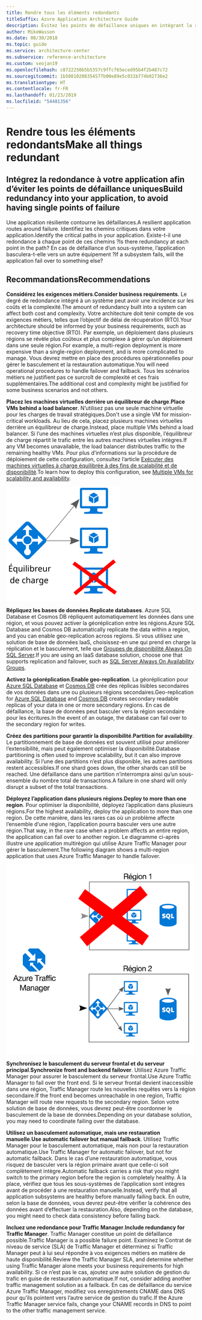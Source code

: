 ```yaml
---
title: Rendre tous les éléments redondants
titleSuffix: Azure Application Architecture Guide
description: Évitez les points de défaillance uniques en intégrant la redondance à votre application.
author: MikeWasson
ms.date: 08/30/2018
ms.topic: guide
ms.service: architecture-center
ms.subservice: reference-architecture
ms.custom: seojan19
ms.openlocfilehash: c8722250b5b5357c9ffcf65eced95b4f2b487c72
ms.sourcegitcommit: 1b50810208354577b00e89e5c031b774b02736e2
ms.translationtype: HT
ms.contentlocale: fr-FR
ms.lasthandoff: 01/23/2019
ms.locfileid: "54481356"
---
```

# <a name="make-all-things-redundant"></a><span data-ttu-id="67753-103">Rendre tous les éléments redondants</span><span class="sxs-lookup"><span data-stu-id="67753-103">Make all things redundant</span></span>

## <a name="build-redundancy-into-your-application-to-avoid-having-single-points-of-failure"></a><span data-ttu-id="67753-104">Intégrez la redondance à votre application afin d’éviter les points de défaillance uniques</span><span class="sxs-lookup"><span data-stu-id="67753-104">Build redundancy into your application, to avoid having single points of failure</span></span>

<span data-ttu-id="67753-105">Une application résiliente contourne les défaillances.</span><span class="sxs-lookup"><span data-stu-id="67753-105">A resilient application routes around failure.</span></span> <span data-ttu-id="67753-106">Identifiez les chemins critiques dans votre application.</span><span class="sxs-lookup"><span data-stu-id="67753-106">Identify the critical paths in your application.</span></span> <span data-ttu-id="67753-107">Existe-t-il une redondance à chaque point de ces chemins ?</span><span class="sxs-lookup"><span data-stu-id="67753-107">Is there redundancy at each point in the path?</span></span> <span data-ttu-id="67753-108">En cas de défaillance d’un sous-système, l’application basculera-t-elle vers un autre équipement ?</span><span class="sxs-lookup"><span data-stu-id="67753-108">If a subsystem fails, will the application fail over to something else?</span></span>

## <a name="recommendations"></a><span data-ttu-id="67753-109">Recommandations</span><span class="sxs-lookup"><span data-stu-id="67753-109">Recommendations</span></span>

<span data-ttu-id="67753-110">**Considérez les exigences métiers**.</span><span class="sxs-lookup"><span data-stu-id="67753-110">**Consider business requirements**.</span></span> <span data-ttu-id="67753-111">Le degré de redondance intégré à un système peut avoir une incidence sur les coûts et la complexité.</span><span class="sxs-lookup"><span data-stu-id="67753-111">The amount of redundancy built into a system can affect both cost and complexity.</span></span> <span data-ttu-id="67753-112">Votre architecture doit tenir compte de vos exigences métiers, telles que l’objectif de délai de récupération (RTO).</span><span class="sxs-lookup"><span data-stu-id="67753-112">Your architecture should be informed by your business requirements, such as recovery time objective (RTO).</span></span> <span data-ttu-id="67753-113">Par exemple, un déploiement dans plusieurs régions se révèle plus coûteux et plus complexe à gérer qu’un déploiement dans une seule région.</span><span class="sxs-lookup"><span data-stu-id="67753-113">For example, a multi-region deployment is more expensive than a single-region deployment, and is more complicated to manage.</span></span> <span data-ttu-id="67753-114">Vous devrez mettre en place des procédures opérationnelles pour gérer le basculement et la restauration automatique.</span><span class="sxs-lookup"><span data-stu-id="67753-114">You will need operational procedures to handle failover and failback.</span></span> <span data-ttu-id="67753-115">Tous les scénarios métiers ne justifient pas ce surcroît de complexité et ces frais supplémentaires.</span><span class="sxs-lookup"><span data-stu-id="67753-115">The additional cost and complexity might be justified for some business scenarios and not others.</span></span>

<span data-ttu-id="67753-116">**Placez les machines virtuelles derrière un équilibreur de charge**.</span><span class="sxs-lookup"><span data-stu-id="67753-116">**Place VMs behind a load balancer**.</span></span> <span data-ttu-id="67753-117">N’utilisez pas une seule machine virtuelle pour les charges de travail stratégiques.</span><span class="sxs-lookup"><span data-stu-id="67753-117">Don't use a single VM for mission-critical workloads.</span></span> <span data-ttu-id="67753-118">Au lieu de cela, placez plusieurs machines virtuelles derrière un équilibreur de charge.</span><span class="sxs-lookup"><span data-stu-id="67753-118">Instead, place multiple VMs behind a load balancer.</span></span> <span data-ttu-id="67753-119">Si l’une des machines virtuelles n’est plus disponible, l’équilibreur de charge répartit le trafic entre les autres machines virtuelles intègres.</span><span class="sxs-lookup"><span data-stu-id="67753-119">If any VM becomes unavailable, the load balancer distributes traffic to the remaining healthy VMs.</span></span> <span data-ttu-id="67753-120">Pour plus d’informations sur la procédure de déploiement de cette configuration, consultez l’article [Exécuter des machines virtuelles à charge équilibrée à des fins de scalabilité et de disponibilité][multi-vm-blueprint].</span><span class="sxs-lookup"><span data-stu-id="67753-120">To learn how to deploy this configuration, see [Multiple VMs for scalability and availability][multi-vm-blueprint].</span></span>

![Diagramme de machines virtuelles à charge équilibrée](./images/load-balancing.svg)

<span data-ttu-id="67753-122">**Répliquez les bases de données**.</span><span class="sxs-lookup"><span data-stu-id="67753-122">**Replicate databases**.</span></span> <span data-ttu-id="67753-123">Azure SQL Database et Cosmos DB répliquent automatiquement les données dans une région, et vous pouvez activer la géoréplication entre les régions.</span><span class="sxs-lookup"><span data-stu-id="67753-123">Azure SQL Database and Cosmos DB automatically replicate the data within a region, and you can enable geo-replication across regions.</span></span> <span data-ttu-id="67753-124">Si vous utilisez une solution de base de données IaaS, choisissez-en une qui prend en charge la réplication et le basculement, telle que [Groupes de disponibilité Always On SQL Server][sql-always-on].</span><span class="sxs-lookup"><span data-stu-id="67753-124">If you are using an IaaS database solution, choose one that supports replication and failover, such as [SQL Server Always On Availability Groups][sql-always-on].</span></span>

<span data-ttu-id="67753-125">**Activez la géoréplication**.</span><span class="sxs-lookup"><span data-stu-id="67753-125">**Enable geo-replication**.</span></span> <span data-ttu-id="67753-126">La géoréplication pour [Azure SQL Database][sql-geo-replication] et [Cosmos DB][cosmosdb-geo-replication] crée des réplicas lisibles secondaires de vos données dans une ou plusieurs régions secondaires.</span><span class="sxs-lookup"><span data-stu-id="67753-126">Geo-replication for [Azure SQL Database][sql-geo-replication] and [Cosmos DB][cosmosdb-geo-replication] creates secondary readable replicas of your data in one or more secondary regions.</span></span> <span data-ttu-id="67753-127">En cas de défaillance, la base de données peut basculer vers la région secondaire pour les écritures.</span><span class="sxs-lookup"><span data-stu-id="67753-127">In the event of an outage, the database can fail over to the secondary region for writes.</span></span>

<span data-ttu-id="67753-128">**Créez des partitions pour garantir la disponibilité**.</span><span class="sxs-lookup"><span data-stu-id="67753-128">**Partition for availability**.</span></span> <span data-ttu-id="67753-129">Le partitionnement de base de données est souvent utilisé pour améliorer l’extensibilité, mais peut également optimiser la disponibilité.</span><span class="sxs-lookup"><span data-stu-id="67753-129">Database partitioning is often used to improve scalability, but it can also improve availability.</span></span> <span data-ttu-id="67753-130">Si l’une des partitions n’est plus disponible, les autres partitions restent accessibles.</span><span class="sxs-lookup"><span data-stu-id="67753-130">If one shard goes down, the other shards can still be reached.</span></span> <span data-ttu-id="67753-131">Une défaillance dans une partition n’interrompra ainsi qu’un sous-ensemble du nombre total de transactions.</span><span class="sxs-lookup"><span data-stu-id="67753-131">A failure in one shard will only disrupt a subset of the total transactions.</span></span>

<span data-ttu-id="67753-132">**Déployez l’application dans plusieurs régions**.</span><span class="sxs-lookup"><span data-stu-id="67753-132">**Deploy to more than one region**.</span></span> <span data-ttu-id="67753-133">Pour optimiser la disponibilité, déployez l’application dans plusieurs régions.</span><span class="sxs-lookup"><span data-stu-id="67753-133">For the highest availability, deploy the application to more than one region.</span></span> <span data-ttu-id="67753-134">De cette manière, dans les rares cas où un problème affecte l’ensemble d’une région, l’application pourra basculer vers une autre région.</span><span class="sxs-lookup"><span data-stu-id="67753-134">That way, in the rare case when a problem affects an entire region, the application can fail over to another region.</span></span> <span data-ttu-id="67753-135">Le diagramme ci-après illustre une application multirégion qui utilise Azure Traffic Manager pour gérer le basculement.</span><span class="sxs-lookup"><span data-stu-id="67753-135">The following diagram shows a multi-region application that uses Azure Traffic Manager to handle failover.</span></span>

![Diagramme d’utilisation d’Azure Traffic Manager pour gérer le basculement](./images/failover.svg)

<span data-ttu-id="67753-137">**Synchronisez le basculement du serveur frontal et du serveur principal**.</span><span class="sxs-lookup"><span data-stu-id="67753-137">**Synchronize front and backend failover**.</span></span> <span data-ttu-id="67753-138">Utilisez Azure Traffic Manager pour assurer le basculement du serveur frontal.</span><span class="sxs-lookup"><span data-stu-id="67753-138">Use Azure Traffic Manager to fail over the front end.</span></span> <span data-ttu-id="67753-139">Si le serveur frontal devient inaccessible dans une région, Traffic Manager route les nouvelles requêtes vers la région secondaire.</span><span class="sxs-lookup"><span data-stu-id="67753-139">If the front end becomes unreachable in one region, Traffic Manager will route new requests to the secondary region.</span></span> <span data-ttu-id="67753-140">Selon votre solution de base de données, vous devrez peut-être coordonner le basculement de la base de données.</span><span class="sxs-lookup"><span data-stu-id="67753-140">Depending on your database solution, you may need to coordinate failing over the database.</span></span>

<span data-ttu-id="67753-141">**Utilisez un basculement automatique, mais une restauration manuelle**.</span><span class="sxs-lookup"><span data-stu-id="67753-141">**Use automatic failover but manual failback**.</span></span> <span data-ttu-id="67753-142">Utilisez Traffic Manager pour le basculement automatique, mais non pour la restauration automatique.</span><span class="sxs-lookup"><span data-stu-id="67753-142">Use Traffic Manager for automatic failover, but not for automatic failback.</span></span> <span data-ttu-id="67753-143">Dans le cas d’une restauration automatique, vous risquez de basculer vers la région primaire avant que celle-ci soit complètement intègre.</span><span class="sxs-lookup"><span data-stu-id="67753-143">Automatic failback carries a risk that you might switch to the primary region before the region is completely healthy.</span></span> <span data-ttu-id="67753-144">À la place, vérifiez que tous les sous-systèmes de l’application sont intègres avant de procéder à une restauration manuelle.</span><span class="sxs-lookup"><span data-stu-id="67753-144">Instead, verify that all application subsystems are healthy before manually failing back.</span></span> <span data-ttu-id="67753-145">En outre, selon la base de données, vous devrez peut-être vérifier la cohérence des données avant d’effectuer la restauration.</span><span class="sxs-lookup"><span data-stu-id="67753-145">Also, depending on the database, you might need to check data consistency before failing back.</span></span>

<span data-ttu-id="67753-146">**Incluez une redondance pour Traffic Manager**.</span><span class="sxs-lookup"><span data-stu-id="67753-146">**Include redundancy for Traffic Manager**.</span></span> <span data-ttu-id="67753-147">Traffic Manager constitue un point de défaillance possible.</span><span class="sxs-lookup"><span data-stu-id="67753-147">Traffic Manager is a possible failure point.</span></span> <span data-ttu-id="67753-148">Examinez le Contrat de niveau de service (SLA) de Traffic Manager et déterminez si Traffic Manager peut à lui seul répondre à vos exigences métiers en matière de haute disponibilité.</span><span class="sxs-lookup"><span data-stu-id="67753-148">Review the Traffic Manager SLA, and determine whether using Traffic Manager alone meets your business requirements for high availability.</span></span> <span data-ttu-id="67753-149">Si ce n’est pas le cas, ajoutez une autre solution de gestion du trafic en guise de restauration automatique.</span><span class="sxs-lookup"><span data-stu-id="67753-149">If not, consider adding another traffic management solution as a failback.</span></span> <span data-ttu-id="67753-150">En cas de défaillance du service Azure Traffic Manager, modifiez vos enregistrements CNAME dans DNS pour qu’ils pointent vers l’autre service de gestion du trafic.</span><span class="sxs-lookup"><span data-stu-id="67753-150">If the Azure Traffic Manager service fails, change your CNAME records in DNS to point to the other traffic management service.</span></span>

<!-- links -->

[multi-vm-blueprint]: ../../reference-architectures/virtual-machines-windows/multi-vm.md

[cassandra]: https://cassandra.apache.org/
[cosmosdb-geo-replication]: /azure/cosmos-db/distribute-data-globally
[sql-always-on]: https://msdn.microsoft.com/library/hh510230.aspx
[sql-geo-replication]: /azure/sql-database/sql-database-geo-replication-overview
